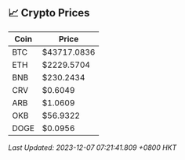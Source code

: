 ## 📈 Crypto Prices

| Coin | Price |
| ---- | ----- |
| BTC | $43717.0836 |
| ETH | $2229.5704 |
| BNB | $230.2434 |
| CRV | $0.6049 |
| ARB | $1.0609 |
| OKB | $56.9322 |
| DOGE | $0.0956 |

_Last Updated: 2023-12-07 07:21:41.809 +0800 HKT_
